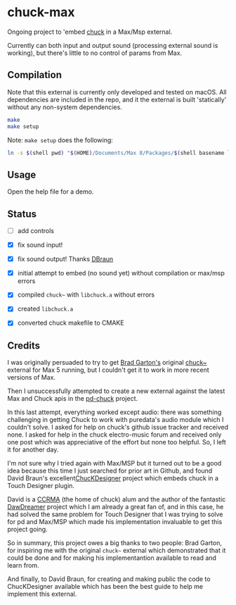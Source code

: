 # chuck-max

Ongoing project to 'embed [chuck](https://chuck.stanford.edu) in a Max/Msp external.

Currently can both input and output sound (processing external sound is working), but there's little to no control of params from Max.

## Compilation

Note that this external is currently only developed and tested on macOS. All dependencies are included in the repo, and it the external is built 'statically' without any non-system dependencies.

```bash
make
make setup
```

Note: `make setup` does the following:

```bash
ln -s $(shell pwd) "$(HOME)/Documents/Max 8/Packages/$(shell basename `pwd`)"
```


## Usage

Open the help file for a demo.


## Status

- [ ] add controls
- [x] fix sound input!
- [x] fix sound output! Thanks [DBraun](https://github.com/DBraun)
- [x] initial attempt to embed (no sound yet) without compilation or max/msp errors
- [x] compiled `chuck~` with `libchuck.a` without errors
- [x] created `libchuck.a`
- [x] converted chuck makefile to CMAKE


## Credits

I was originally persuaded to try to get [Brad Garton's](http://sites.music.columbia.edu/brad) original [chuck~](http://sites.music.columbia.edu/brad/chuck~) external for Max 5 running, but I couldn't get it to work in more recent versions of Max.

Then I unsuccessfully attempted to create a new external against the latest Max and Chuck apis in the [pd-chuck](https://github.com/shakfu/pd-chuck) project.

In this last attempt, everything worked except audio: there was something challenging in getting Chuck to work with puredata's audio module which I couldn't solve. I asked for help on chuck's github issue tracker and received none. I asked for help in the chuck electro-music forum and received only one post which was appreciative of the effort but none too helpful. So, I left it for another day.

I'm not sure why I tried again with Max/MSP but it turned out to be a good idea because this time I just searched for prior art in Github, and found David Braun's excellent[ChucKDesigner](https://github.com/DBraun/ChucKDesigner) project which embeds chuck in a Touch Designer plugin.

David is a [CCRMA](https://github.com/CCRMA) (the home of chuck) alum and the author of the fantastic [DawDreamer](https://github.com/DBraun/DawDreamer) project which I am already a great fan of, and in this case, he had solved the same problem for Touch Designer that I was trying to solve for pd and Max/MSP which made his implementation invaluable to get this project going.

So in summary, this project owes a big thanks to two people: Brad Garton, for inspiring me with the original `chuck~` external which demonstrated that it could be done and for making his implementantion available to read and learn from.

And finally, to David Braun, for creating and making public the code to ChucKDesigner available which has been the best guide to help me implement this external. 
